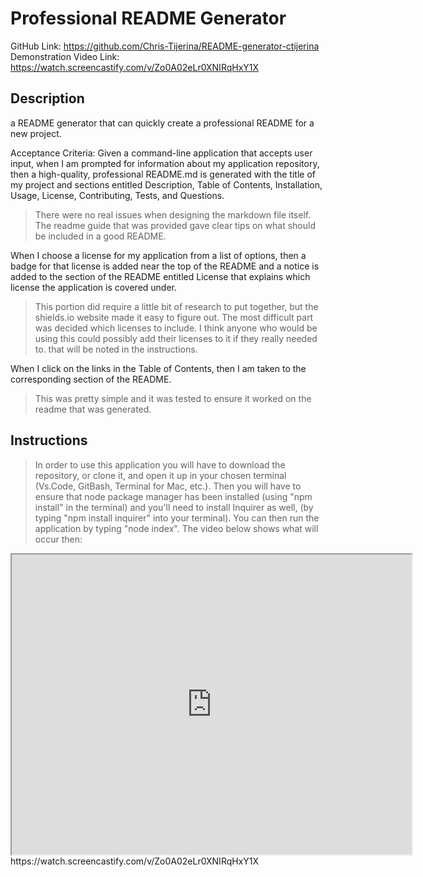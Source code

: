 # Professional README Generator
 GitHub Link: https://github.com/Chris-Tijerina/README-generator-ctijerina
 Demonstration Video Link: https://watch.screencastify.com/v/Zo0A02eLr0XNIRqHxY1X 

## Description
a README generator that can quickly create a professional README for a new project. 

Acceptance Criteria:
Given a command-line application that accepts user input, when I am prompted for information about my application repository, then a high-quality, professional README.md is generated with the title of my project and sections entitled Description, Table of Contents, Installation, Usage, License, Contributing, Tests, and Questions.

> There were no real issues when designing the markdown file itself. The readme guide that was provided gave clear tips on what should be included in a good README.

When I choose a license for my application from a list of options, then a badge for that license is added near the top of the README and a notice is added to the section of the README entitled License that explains which license the application is covered under.

> This portion did require a little bit of research to put together, but the shields.io website made it easy to figure out. The most difficult part was decided which licenses to include. I think anyone who would be using this could possibly add their licenses to it if they really needed to. that will be noted in the instructions. 

When I click on the links in the Table of Contents, then I am taken to the corresponding section of the README. 

> This was pretty simple and it was tested to ensure it worked on the readme that was generated. 

## Instructions 

> In order to use this application you will have to download the repository, or clone it, and open it up in your chosen terminal (Vs.Code, GitBash, Terminal for Mac, etc.). Then you will have to ensure that node package manager has been installed (using "npm install" in the terminal) and you'll need to install Inquirer as well, (by typing "npm install inquirer" into your terminal). You can then run the application by typing "node index". The video below shows what will occur then:
<iframe src="https://drive.google.com/file/d/1Az7c9SqlG2-GN1G37sJAMneX3vMd8aT0/preview" width="640" height="480"></iframe>
https://watch.screencastify.com/v/Zo0A02eLr0XNIRqHxY1X









